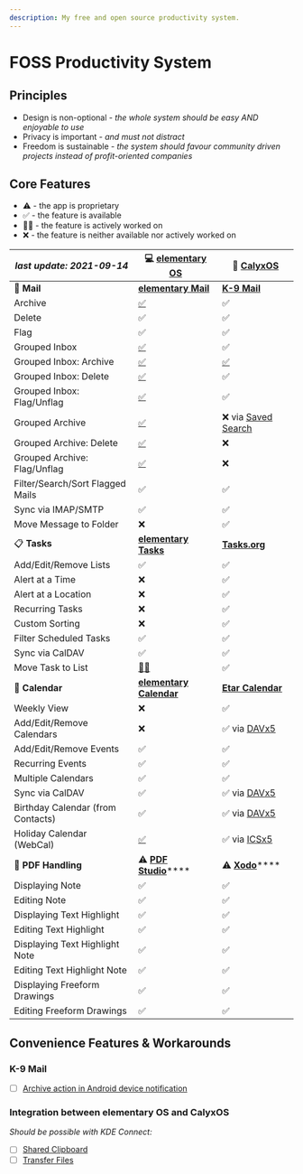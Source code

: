 ```yaml
---
description: My free and open source productivity system.
---
```


# FOSS Productivity System

## Principles

* Design is non-optional _- the whole system should be easy AND enjoyable to use_
* Privacy is important _- and must not distract_
* Freedom is sustainable _- the system should favour community driven projects instead of profit-oriented companies_

## Core Features

* ⚠️ - the app is proprietary
* ✅ - the feature is available
* 👨‍🏭 - the feature is actively worked on
* ❌ - the feature is neither available nor actively worked on

| _last update: 2021-09-14_         | 💻 [elementary OS](https://elementary.io)                          | 📱 [CalyxOS](https://calyxos.org)                                                    |
| --------------------------------- | ------------------------------------------------------------------ | ------------------------------------------------------------------------------------ |
| 📧️ **Mail**                      | [**elementary Mail**](https://github.com/elementary/mail/)         | [**K-9 Mail**](https://k9mail.app)                                                   |
| Archive                           | [✅](https://github.com/elementary/mail/pull/542)                   | ✅                                                                                    |
| Delete                            | ✅                                                                  | ✅                                                                                    |
| Flag                              | ✅                                                                  | ✅                                                                                    |
| Grouped Inbox                     | [✅](https://github.com/elementary/mail/pull/564)                   | ✅                                                                                    |
| Grouped Inbox: Archive            | [✅](https://github.com/elementary/mail/pull/564)                   | [✅](https://github.com/k9mail/k-9/pull/5492)                                         |
| Grouped Inbox: Delete             | [✅](https://github.com/elementary/mail/pull/564)                   | ✅                                                                                    |
| Grouped Inbox: Flag/Unflag        | [✅](https://github.com/elementary/mail/pull/564)                   | ✅                                                                                    |
| Grouped Archive                   | [✅](https://github.com/elementary/mail/pull/564)                   | ❌ via [Saved Search](https://github.com/k9mail/k-9/issues/3398)                      |
| Grouped Archive: Delete           | [✅](https://github.com/elementary/mail/pull/564)                   | ❌                                                                                    |
| Grouped Archive: Flag/Unflag      | [✅](https://github.com/elementary/mail/pull/564)                   | ❌                                                                                    |
| Filter/Search/Sort Flagged Mails  | ✅                                                                  | ✅                                                                                    |
| Sync via IMAP/SMTP                | ✅                                                                  | ✅                                                                                    |
| Move Message to Folder            | ❌                                                                  | ✅                                                                                    |
| 📋 **Tasks**                      | [**elementary Tasks**](https://github.com/elementary/tasks/)       | [**Tasks.org**](https://tasks.org)                                                   |
| Add/Edit/Remove Lists             | ✅                                                                  | ✅                                                                                    |
| Alert at a Time                   | ❌                                                                  | ✅                                                                                    |
| Alert at a Location               | ❌                                                                  | ✅                                                                                    |
| Recurring Tasks                   | ❌                                                                  | ✅                                                                                    |
| Custom Sorting                    | ❌                                                                  | ✅                                                                                    |
| Filter Scheduled Tasks            | ✅                                                                  | ✅                                                                                    |
| Sync via CalDAV                   | ✅                                                                  | ✅                                                                                    |
| Move Task to List                 | [👨‍🏭️](https://github.com/elementary/tasks/pull/296)             | ✅                                                                                    |
| 📆 **Calendar**                   | [**elementary Calendar**](https://github.com/elementary/calendar/) | [**Etar Calendar**](https://github.com/Etar-Group/Etar-Calendar)                     |
| Weekly View                       | ❌                                                                  | ✅                                                                                    |
| Add/Edit/Remove Calendars         | ❌                                                                  | ✅ via [DAVx5](https://www.davx5.com)                                                 |
| Add/Edit/Remove Events            | ✅                                                                  | ✅                                                                                    |
| Recurring Events                  | ✅                                                                  | ✅                                                                                    |
| Multiple Calendars                | ✅                                                                  | ✅                                                                                    |
| Sync via CalDAV                   | ✅                                                                  | ✅ via [DAVx5](https://www.davx5.com)                                                 |
| Birthday Calendar (from Contacts) | ✅                                                                  | ✅ via [DAVx5](https://www.davx5.com)                                                 |
| Holiday Calendar (WebCal)         | [✅](https://www.webcal.guru)                                       | ✅ via [ICSx5](https://icsx5.bitfire.at)                                              |
| 📑️ **PDF Handling**              | ⚠️ [**PDF Studio**](https://www.qoppa.com/pdfstudio/)****          | ⚠️ [**Xodo**](https://play.google.com/store/apps/details?id=com.xodo.pdf.reader)**** |
| Displaying Note                   | ✅                                                                  | ✅                                                                                    |
| Editing Note                      | ✅                                                                  | ✅                                                                                    |
| Displaying Text Highlight         | ✅                                                                  | ✅                                                                                    |
| Editing Text Highlight            | ✅                                                                  | ✅                                                                                    |
| Displaying Text Highlight Note    | ✅                                                                  | ✅                                                                                    |
| Editing Text Highlight Note       | ✅                                                                  | ✅                                                                                    |
| Displaying Freeform Drawings      | ✅                                                                  | ✅                                                                                    |
| Editing Freeform Drawings         | ✅                                                                  | ✅                                                                                    |

## Convenience Features & Workarounds

### K-9 Mail

* [ ] [Archive action in Android device notification](https://github.com/k9mail/k-9/issues/3530)

### Integration between elementary OS and CalyxOS

_Should be possible with KDE Connect:_

* [ ] [Shared Clipboard](./#kde-connect-for-elementary)
* [ ] [Transfer Files](./#kde-connect-for-elementary)
